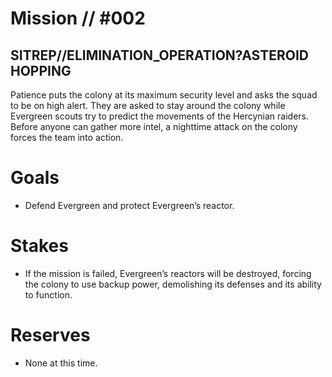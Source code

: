 # Mission // #002

## SITREP//ELIMINATION_OPERATION?ASTEROID HOPPING

Patience puts the colony at its maximum security level and asks the squad to be on high alert. They are asked to stay around the colony while Evergreen scouts try to predict the movements of the Hercynian raiders.  
Before anyone can gather more intel, a nighttime attack on the colony forces the team into action.

# Goals

- Defend Evergreen and protect Evergreen’s reactor.

# Stakes

- If the mission is failed, Evergreen’s reactors will be destroyed, forcing the colony to use backup power, demolishing its defenses and its ability to function.

# Reserves

- None at this time.
